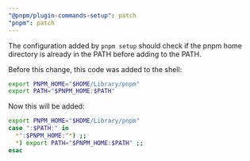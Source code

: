 ```yaml
---
"@pnpm/plugin-commands-setup": patch
"pnpm": patch
---
```


The configuration added by `pnpm setup` should check if the pnpm home directory is already in the PATH before adding to the PATH.

Before this change, this code was added to the shell:

```sh
export PNPM_HOME="$HOME/Library/pnpm"
export PATH="$PNPM_HOME:$PATH"
```

Now this will be added:

```sh
export PNPM_HOME="$HOME/Library/pnpm"
case ":$PATH:" in
  *":$PNPM_HOME:"*) ;;
  *) export PATH="$PNPM_HOME:$PATH" ;;
esac
```
